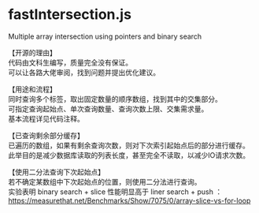 # fastIntersection.js
Multiple array intersection using pointers and binary search

【开源的理由】  
代码由文科生编写，质量完全没有保证。  
可以让各路大佬审阅，找到问题并提出优化建议。  

【用途和流程】  
同时查询多个标签，取出固定数量的顺序数组，找到其中的交集部分。  
可指定查询起始点、单次查询数量、查询次数上限、交集需求量。  
基本流程详见代码注释。  

【已查询剩余部分缓存】  
已遍历的数组，如果有剩余查询次数，则对下次索引起始点后的部分进行缓存。  
此举目的是减少数据库读取的列表长度，甚至完全不读取，以减少IO请求次数。  

【使用二分法查询下次起始点】  
若不确定某数组中下次起始点的位置，则使用二分法进行查询。    
实验表明 binary search + slice 性能明显高于 liner search + push ：  
https://measurethat.net/Benchmarks/Show/7075/0/array-slice-vs-for-loop  
